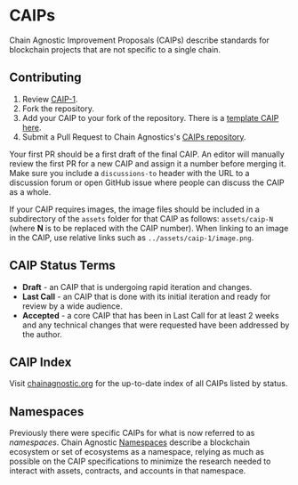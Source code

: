 # CAIPs
Chain Agnostic Improvement Proposals (CAIPs) describe standards for blockchain projects that are not specific to a single chain.

## Contributing

 1. Review [CAIP-1](CAIPs/caip-1.md).
 2. Fork the repository.
 3. Add your CAIP to your fork of the repository. There is a [template CAIP here](caip-template.md).
 4. Submit a Pull Request to Chain Agnostics's [CAIPs repository](https://github.com/ChainAgnostic/CAIPs).

Your first PR should be a first draft of the final CAIP. An editor will manually review the first PR for a new CAIP and assign it a number before merging it. Make sure you include a `discussions-to` header with the URL to a discussion forum or open GitHub issue where people can discuss the CAIP as a whole.

If your CAIP requires images, the image files should be included in a subdirectory of the `assets` folder for that CAIP as follows: `assets/caip-N` (where **N** is to be replaced with the CAIP number). When linking to an image in the CAIP, use relative links such as `../assets/caip-1/image.png`.


## CAIP Status Terms

* **Draft** - an CAIP that is undergoing rapid iteration and changes.
* **Last Call** - an CAIP that is done with its initial iteration and ready for review by a wide audience.
* **Accepted** - a core CAIP that has been in Last Call for at least 2 weeks and any technical changes that were requested have been addressed by the author.

## CAIP Index

Visit [chainagnostic.org](https://chainagnostic.org/) for the up-to-date index of all CAIPs listed by status.

## Namespaces

Previously there were specific CAIPs for what is now referred to as *namespaces*. Chain Agnostic [Namespaces](https://github.com/chainagnostic/namespaces) describe a blockchain ecosystem or set of ecosystems as a namespace, relying as much as possible on the CAIP specifications to minimize the research needed to interact with assets, contracts, and accounts in that namespace.
